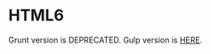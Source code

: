 # HTML6

Grunt version is DEPRECATED. Gulp version is [HERE](https://github.com/internets-llc/HTML6).
